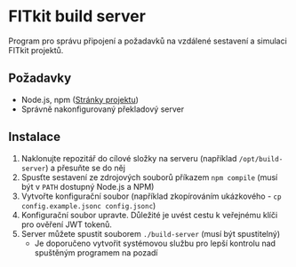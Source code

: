 # FITkit build server
Program pro správu připojení a požadavků na vzdálené sestavení a simulaci FITkit projektů.

## Požadavky
 * Node.js, npm ([Stránky projektu](https://nodejs.org/))
 * Správně nakonfigurovaný překladový server

## Instalace
 1. Naklonujte repozitář do cílové složky na serveru (například `/opt/build-server`) a přesuňte se do něj
 2. Spusťte sestavení ze zdrojových souborů příkazem `npm compile` (musí být v `PATH` dostupný Node.js a NPM)
 3. Vytvořte konfigurační soubor (například zkopírováním ukázkového - `cp config.example.jsonc config.jsonc`)
 4. Konfigurační soubor upravte. Důležité je uvést cestu k veřejnému klíči pro ověření JWT tokenů.
 5. Server můžete spustit souborem `./build-server` (musí být spustitelný)
	* Je doporučeno vytvořit systémovou službu pro lepší kontrolu nad spuštěným programem na pozadí

